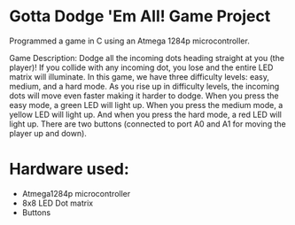 # Gotta Dodge 'Em All! Game Project

Programmed a game in C using an Atmega 1284p microcontroller.

Game Description: Dodge all the incoming dots heading straight at you (the player)! If you collide with any incoming dot, you lose and the entire LED matrix will illuminate. In this game, we have three difficulty levels: easy, medium, and a hard mode. As you rise up in difficulty levels, the incoming dots will move even faster making it harder to dodge. When you press the easy mode, a green LED will light up. When you press the medium mode, a yellow LED will light up. And when you press the hard mode, a red LED will light up. There are two buttons (connected to port A0 and A1 for moving the player up and down).

# Hardware used:
* Atmega1284p microcontroller
* 8x8 LED Dot matrix
* Buttons
